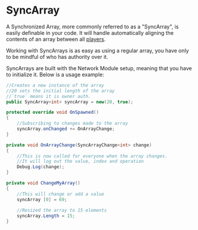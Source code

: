 # SyncArray

A Synchronized Array, more commonly referred to as a "SyncArray", is easily definable in your code. It will handle automatically aligning the contents of an array between all [players](../../playerid-client-connection.md).

Working with SyncArrays is as easy as using a regular array, you have only to be mindful of who has authority over it.

SyncArrays are built with the Network Module setup, meaning that you have to initialize it. Below is a usage example:

```csharp
//Creates a new instance of the array
//20 sets the initial length of the array
//`true` means it is owner auth. 
public SyncArray<int> syncArray = new(20, true);

protected override void OnSpawned()
{
    //Subscribing to changes made to the array
    syncArray.onChanged += OnArrayChange;
}

private void OnArrayChange(SyncArrayChange<int> change)
{
    //This is now called for everyone when the array changes.
    //It will log out the value, index and operation
    Debug.Log(change);
}

private void ChangeMyArray()
{
    //This will change or add a value
    syncArray [0] = 69;
    
    //Resized the array to 15 elements
    syncArray.Length = 15;
}
```
